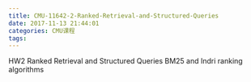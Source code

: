```yaml
---
title: CMU-11642-2-Ranked-Retrieval-and-Structured-Queries
date: 2017-11-13 21:44:01
categories: CMU课程
tags:
---
```


HW2 Ranked Retrieval and Structured Queries
BM25 and Indri ranking algorithms
